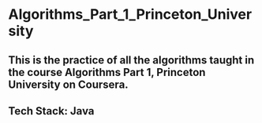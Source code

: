 # Algorithms_Part_1_Princeton_University

## This is the practice of all the algorithms taught in the course Algorithms Part 1, Princeton University on Coursera.

## Tech Stack: Java
